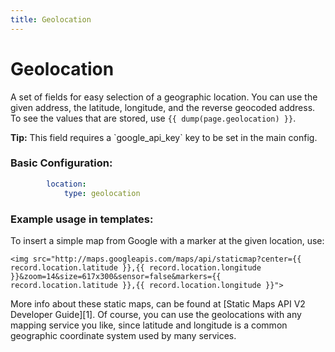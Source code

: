 ```yaml
---
title: Geolocation
---
```

Geolocation
===========

A set of fields for easy selection of a geographic location. You can use the
given address, the latitude, longitude, and the reverse geocoded address. To
see the values that are stored, use `{{ dump(page.geolocation) }}`.

<p class="tip"><strong>Tip:</strong> This field requires a `google_api_key` key
 to be set in the main config.</p>

### Basic Configuration:

```yaml
        location:
            type: geolocation
```

### Example usage in templates:

To insert a simple map from Google with a marker at the given location, use:

```twig
<img src="http://maps.googleapis.com/maps/api/staticmap?center={{ record.location.latitude }},{{ record.location.longitude }}&zoom=14&size=617x300&sensor=false&markers={{ record.location.latitude }},{{ record.location.longitude }}">
```

More info about these static maps, can be found at [Static Maps API V2 Developer Guide][1].
Of course, you can use the geolocations with any mapping service you like, since
latitude and longitude is a common geographic coordinate system used by many
services.

